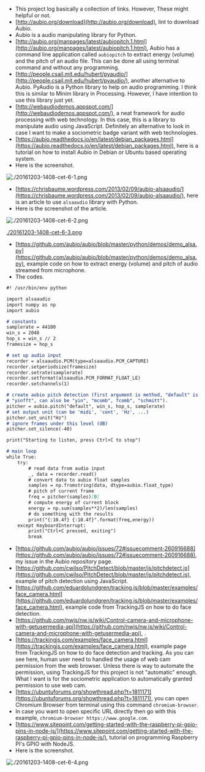 * This project log basically a collection of links. However, These might helpful or not.
* [http://aubio.org/download](http://aubio.org/download), lint to download Aubio.
* Aubio is a audio manipulating library for Python.
* [http://aubio.org/manpages/latest/aubiopitch.1.html](http://aubio.org/manpages/latest/aubiopitch.1.html), Aubio has a command line application called `aubiopitch` to extract energy (volume) and the pitch of an audio file. This can be done all using terminal command and without any programming.
* [http://people.csail.mit.edu/hubert/pyaudio/](http://people.csail.mit.edu/hubert/pyaudio/), another alternative to Aubio. PyAudio is a Python library to help on audio programming. I think this is similar to Minim library in Processing. However, I have intention to use this library just yet.
* [http://webaudiodemos.appspot.com/](http://webaudiodemos.appspot.com/), a neat framework for audio processing with web technology. In this case, this is a library to manipulate audio using JavaScript. Definitely an alternative to look in case I want to make a sociometric badge variant with web technologies.
* [https://aubio.readthedocs.io/en/latest/debian_packages.html](https://aubio.readthedocs.io/en/latest/debian_packages.html), here is a tutorial on how to install Aubio in Debian or Ubuntu based operating system.
* Here is the screenshot.

![./20161203-1408-cet-6-1.png](./20161203-1408-cet-6-1.png)

* [https://chrisbaume.wordpress.com/2013/02/09/aubio-alsaaudio/](https://chrisbaume.wordpress.com/2013/02/09/aubio-alsaaudio/), here is an article to use `alsaaudio` library with Python.
* Here is the screenshot of the article.

![./20161203-1408-cet-6-2.png](./20161203-1408-cet-6-2.png)

[./20161203-1408-cet-6-3.png](./20161203-1408-cet-6-3.png)

* [https://github.com/aubio/aubio/blob/master/python/demos/demo_alsa.py](https://github.com/aubio/aubio/blob/master/python/demos/demo_alsa.py), example code on how to extract energy (volume) and pitch of audio streamed from microphone.
* The codes.

```markdown
#! /usr/bin/env python

import alsaaudio
import numpy as np
import aubio

# constants
samplerate = 44100
win_s = 2048
hop_s = win_s // 2
framesize = hop_s

# set up audio input
recorder = alsaaudio.PCM(type=alsaaudio.PCM_CAPTURE)
recorder.setperiodsize(framesize)
recorder.setrate(samplerate)
recorder.setformat(alsaaudio.PCM_FORMAT_FLOAT_LE)
recorder.setchannels(1)

# create aubio pitch detection (first argument is method, "default" is
# "yinfft", can also be "yin", "mcomb", fcomb", "schmitt").
pitcher = aubio.pitch("default", win_s, hop_s, samplerate)
# set output unit (can be 'midi', 'cent', 'Hz', ...)
pitcher.set_unit("Hz")
# ignore frames under this level (dB)
pitcher.set_silence(-40)

print("Starting to listen, press Ctrl+C to stop")

# main loop
while True:
    try:
        # read data from audio input
        _, data = recorder.read()
        # convert data to aubio float samples
        samples = np.fromstring(data, dtype=aubio.float_type)
        # pitch of current frame
        freq = pitcher(samples)[0]
        # compute energy of current block
        energy = np.sum(samples**2)/len(samples)
        # do something with the results
        print("{:10.4f} {:10.4f}".format(freq,energy))
    except KeyboardInterrupt:
        print("Ctrl+C pressed, exiting")
        break
```

* [https://github.com/aubio/aubio/issues/72#issuecomment-260916688](https://github.com/aubio/aubio/issues/72#issuecomment-260916688), my issue in the Aubio repository page.
* [https://github.com/cwilso/PitchDetect/blob/master/js/pitchdetect.js](https://github.com/cwilso/PitchDetect/blob/master/js/pitchdetect.js), example of pitch detection using JavaScript.
* [https://github.com/eduardolundgren/tracking.js/blob/master/examples/face_camera.html](https://github.com/eduardolundgren/tracking.js/blob/master/examples/face_camera.html), example code from TrackingJS on how to do face detection.
* [https://github.com/nwjs/nw.js/wiki/Control-camera-and-microphone-with-getusermedia-api](https://github.com/nwjs/nw.js/wiki/Control-camera-and-microphone-with-getusermedia-api), .
* [https://trackingjs.com/examples/face_camera.html](https://trackingjs.com/examples/face_camera.html), example page from TrackingJS on how to do face detection and tracking. As you can see here, human user need to handled the usage of web cam permission from the web browser. Unless there is way to automate the permission, using TrackingJS for this project is not "automatic" enough. What I want is for the sociometric application to automatically granted permission to use web cam.
* [https://ubuntuforums.org/showthread.php?t=1811171](https://ubuntuforums.org/showthread.php?t=1811171), you can open Chromium Browser from terminal using this command `chromium-browser`.
* In case you want to open specific URL directly then go with this example, `chromium-browser https://www.google.com`.
* [https://www.sitepoint.com/getting-started-with-the-raspberry-pi-gpio-pins-in-node-js/](https://www.sitepoint.com/getting-started-with-the-raspberry-pi-gpio-pins-in-node-js/), tutorial on programming Raspberry PI's GPIO with NodeJS.
* Here is the screenshot.

![./20161203-1408-cet-6-4.png](./20161203-1408-cet-6-4.png)